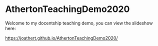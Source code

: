 # AthertonTeachingDemo2020

Welcome to my docentship teaching demo, you can view the slideshow here:  

https://joathert.github.io/AthertonTeachingDemo2020/ 
